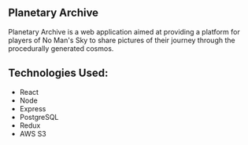 ## Planetary Archive
Planetary Archive is a web application aimed at providing a platform for players of No Man's Sky to share pictures of their journey through the procedurally generated cosmos.

## Technologies Used:
- React
- Node
- Express
- PostgreSQL
- Redux
- AWS S3 